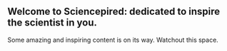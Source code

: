 ## Welcome to Sciencepired: dedicated to inspire the scientist in you.

Some amazing and inspiring content is on its way. Watchout this space.
